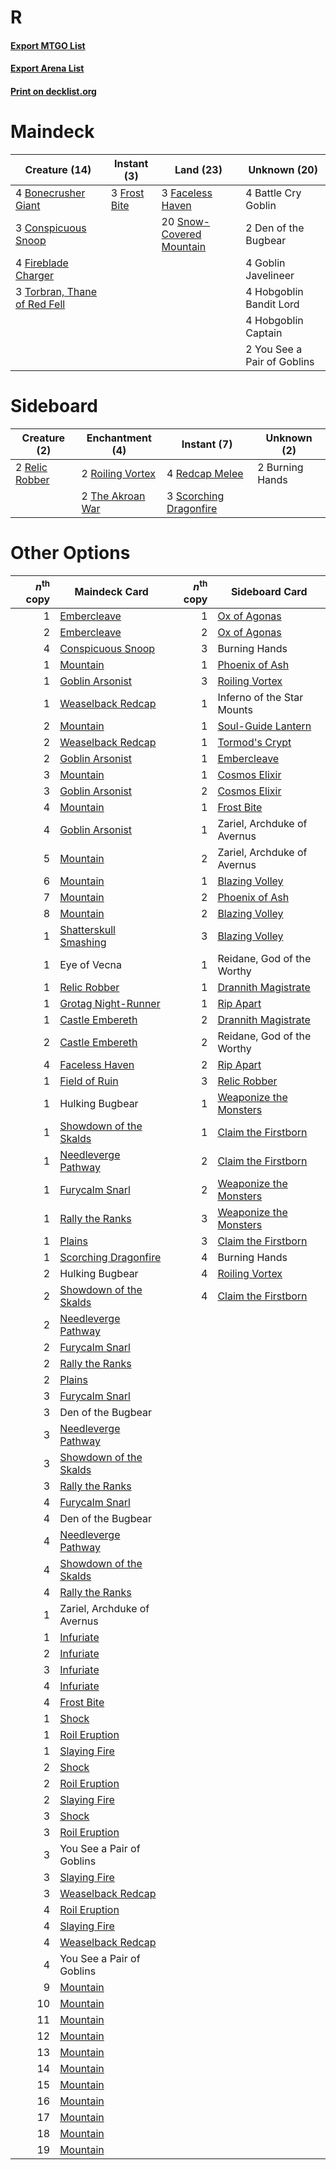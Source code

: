 # R

#### [Export MTGO List](../collection/R/R.txt)
#### [Export Arena List](../collection/R/R_arena.txt)
#### [Print on decklist.org](http://decklist.org/?deckmain=4%09Battle%20Cry%20Goblin%0A4%09Bonecrusher%20Giant%0A3%09Conspicuous%20Snoop%0A2%09Den%20of%20the%20Bugbear%0A3%09Faceless%20Haven%0A4%09Fireblade%20Charger%0A3%09Frost%20Bite%0A4%09Goblin%20Javelineer%0A4%09Hobgoblin%20Bandit%20Lord%0A4%09Hobgoblin%20Captain%0A20%09Snow-Covered%20Mountain%0A3%09Torbran,%20Thane%20of%20Red%20Fell%0A2%09You%20See%20a%20Pair%20of%20Goblins&deckside=2%09Burning%20Hands%0A4%09Redcap%20Melee%0A2%09Relic%20Robber%0A2%09Roiling%20Vortex%0A3%09Scorching%20Dragonfire%0A2%09The%20Akroan%20War)
# Maindeck

|                                             Creature (14)                                             |                                      Instant (3)                                      |                                             Land (23)                                             |       Unknown (20)        |
|-------------------------------------------------------------------------------------------------------|---------------------------------------------------------------------------------------|---------------------------------------------------------------------------------------------------|---------------------------|
|4 [Bonecrusher Giant](http://gatherer.wizards.com/Pages/Card/Details.aspx?multiverseid=473077)         |3 [Frost Bite](http://gatherer.wizards.com/Pages/Card/Details.aspx?multiverseid=503750)|3 [Faceless Haven](http://gatherer.wizards.com/Pages/Card/Details.aspx?multiverseid=503874)        |4 Battle Cry Goblin        |
|3 [Conspicuous Snoop](http://gatherer.wizards.com/Pages/Card/Details.aspx?multiverseid=485462)         |                                                                                       |20 [Snow-Covered Mountain](http://gatherer.wizards.com/Pages/Card/Details.aspx?multiverseid=121233)|2 Den of the Bugbear       |
|4 [Fireblade Charger](http://gatherer.wizards.com/Pages/Card/Details.aspx?multiverseid=491779)         |                                                                                       |                                                                                                   |4 Goblin Javelineer        |
|3 [Torbran, Thane of Red Fell](http://gatherer.wizards.com/Pages/Card/Details.aspx?multiverseid=473109)|                                                                                       |                                                                                                   |4 Hobgoblin Bandit Lord    |
|                                                                                                       |                                                                                       |                                                                                                   |4 Hobgoblin Captain        |
|                                                                                                       |                                                                                       |                                                                                                   |2 You See a Pair of Goblins|


# Sideboard

|                                      Creature (2)                                       |                                      Enchantment (4)                                      |                                           Instant (7)                                           |  Unknown (2)  |
|-----------------------------------------------------------------------------------------|-------------------------------------------------------------------------------------------|-------------------------------------------------------------------------------------------------|---------------|
|2 [Relic Robber](http://gatherer.wizards.com/Pages/Card/Details.aspx?multiverseid=491794)|2 [Roiling Vortex](http://gatherer.wizards.com/Pages/Card/Details.aspx?multiverseid=491797)|4 [Redcap Melee](http://gatherer.wizards.com/Pages/Card/Details.aspx?multiverseid=473097)        |2 Burning Hands|
|                                                                                         |2 [The Akroan War](http://gatherer.wizards.com/Pages/Card/Details.aspx?multiverseid=476375)|3 [Scorching Dragonfire](http://gatherer.wizards.com/Pages/Card/Details.aspx?multiverseid=473101)|               |


# Other Options

|*n*<sup>th</sup> copy|                                          Maindeck Card                                          |*n*<sup>th</sup> copy|                                         Sideboard Card                                          |
|--------------------:|-------------------------------------------------------------------------------------------------|--------------------:|-------------------------------------------------------------------------------------------------|
|                    1|[Embercleave](http://gatherer.wizards.com/Pages/Card/Details.aspx?multiverseid=473082)           |                    1|[Ox of Agonas](http://gatherer.wizards.com/Pages/Card/Details.aspx?multiverseid=476398)          |
|                    2|[Embercleave](http://gatherer.wizards.com/Pages/Card/Details.aspx?multiverseid=473082)           |                    2|[Ox of Agonas](http://gatherer.wizards.com/Pages/Card/Details.aspx?multiverseid=476398)          |
|                    4|[Conspicuous Snoop](http://gatherer.wizards.com/Pages/Card/Details.aspx?multiverseid=485462)     |                    3|Burning Hands                                                                                    |
|                    1|[Mountain](http://gatherer.wizards.com/Pages/Card/Details.aspx?multiverseid=439859)              |                    1|[Phoenix of Ash](http://gatherer.wizards.com/Pages/Card/Details.aspx?multiverseid=476399)        |
|                    1|[Goblin Arsonist](http://gatherer.wizards.com/Pages/Card/Details.aspx?multiverseid=368478)       |                    3|[Roiling Vortex](http://gatherer.wizards.com/Pages/Card/Details.aspx?multiverseid=491797)        |
|                    1|[Weaselback Redcap](http://gatherer.wizards.com/Pages/Card/Details.aspx?multiverseid=473110)     |                    1|Inferno of the Star Mounts                                                                       |
|                    2|[Mountain](http://gatherer.wizards.com/Pages/Card/Details.aspx?multiverseid=439859)              |                    1|[Soul-Guide Lantern](http://gatherer.wizards.com/Pages/Card/Details.aspx?multiverseid=476488)    |
|                    2|[Weaselback Redcap](http://gatherer.wizards.com/Pages/Card/Details.aspx?multiverseid=473110)     |                    1|[Tormod's Crypt](http://gatherer.wizards.com/Pages/Card/Details.aspx?multiverseid=389723)        |
|                    2|[Goblin Arsonist](http://gatherer.wizards.com/Pages/Card/Details.aspx?multiverseid=368478)       |                    1|[Embercleave](http://gatherer.wizards.com/Pages/Card/Details.aspx?multiverseid=473082)           |
|                    3|[Mountain](http://gatherer.wizards.com/Pages/Card/Details.aspx?multiverseid=439859)              |                    1|[Cosmos Elixir](http://gatherer.wizards.com/Pages/Card/Details.aspx?multiverseid=503853)         |
|                    3|[Goblin Arsonist](http://gatherer.wizards.com/Pages/Card/Details.aspx?multiverseid=368478)       |                    2|[Cosmos Elixir](http://gatherer.wizards.com/Pages/Card/Details.aspx?multiverseid=503853)         |
|                    4|[Mountain](http://gatherer.wizards.com/Pages/Card/Details.aspx?multiverseid=439859)              |                    1|[Frost Bite](http://gatherer.wizards.com/Pages/Card/Details.aspx?multiverseid=503750)            |
|                    4|[Goblin Arsonist](http://gatherer.wizards.com/Pages/Card/Details.aspx?multiverseid=368478)       |                    1|Zariel, Archduke of Avernus                                                                      |
|                    5|[Mountain](http://gatherer.wizards.com/Pages/Card/Details.aspx?multiverseid=439859)              |                    2|Zariel, Archduke of Avernus                                                                      |
|                    6|[Mountain](http://gatherer.wizards.com/Pages/Card/Details.aspx?multiverseid=439859)              |                    1|[Blazing Volley](http://gatherer.wizards.com/Pages/Card/Details.aspx?multiverseid=426821)        |
|                    7|[Mountain](http://gatherer.wizards.com/Pages/Card/Details.aspx?multiverseid=439859)              |                    2|[Phoenix of Ash](http://gatherer.wizards.com/Pages/Card/Details.aspx?multiverseid=476399)        |
|                    8|[Mountain](http://gatherer.wizards.com/Pages/Card/Details.aspx?multiverseid=439859)              |                    2|[Blazing Volley](http://gatherer.wizards.com/Pages/Card/Details.aspx?multiverseid=426821)        |
|                    1|[Shatterskull Smashing](http://gatherer.wizards.com/Pages/Card/Details.aspx?multiverseid=491802) |                    3|[Blazing Volley](http://gatherer.wizards.com/Pages/Card/Details.aspx?multiverseid=426821)        |
|                    1|Eye of Vecna                                                                                     |                    1|Reidane, God of the Worthy                                                                       |
|                    1|[Relic Robber](http://gatherer.wizards.com/Pages/Card/Details.aspx?multiverseid=491794)          |                    1|[Drannith Magistrate](http://gatherer.wizards.com/Pages/Card/Details.aspx?multiverseid=479531)   |
|                    1|[Grotag Night-Runner](http://gatherer.wizards.com/Pages/Card/Details.aspx?multiverseid=491783)   |                    1|[Rip Apart](http://gatherer.wizards.com/Pages/Card/Details.aspx?multiverseid=513717)             |
|                    1|[Castle Embereth](http://gatherer.wizards.com/Pages/Card/Details.aspx?multiverseid=473201)       |                    2|[Drannith Magistrate](http://gatherer.wizards.com/Pages/Card/Details.aspx?multiverseid=479531)   |
|                    2|[Castle Embereth](http://gatherer.wizards.com/Pages/Card/Details.aspx?multiverseid=473201)       |                    2|Reidane, God of the Worthy                                                                       |
|                    4|[Faceless Haven](http://gatherer.wizards.com/Pages/Card/Details.aspx?multiverseid=503874)        |                    2|[Rip Apart](http://gatherer.wizards.com/Pages/Card/Details.aspx?multiverseid=513717)             |
|                    1|[Field of Ruin](http://gatherer.wizards.com/Pages/Card/Details.aspx?multiverseid=435415)         |                    3|[Relic Robber](http://gatherer.wizards.com/Pages/Card/Details.aspx?multiverseid=491794)          |
|                    1|Hulking Bugbear                                                                                  |                    1|[Weaponize the Monsters](http://gatherer.wizards.com/Pages/Card/Details.aspx?multiverseid=479660)|
|                    1|[Showdown of the Skalds](http://gatherer.wizards.com/Pages/Card/Details.aspx?multiverseid=503845)|                    1|[Claim the Firstborn](http://gatherer.wizards.com/Pages/Card/Details.aspx?multiverseid=473080)   |
|                    1|[Needleverge Pathway](http://gatherer.wizards.com/Pages/Card/Details.aspx?multiverseid=491918)   |                    2|[Claim the Firstborn](http://gatherer.wizards.com/Pages/Card/Details.aspx?multiverseid=473080)   |
|                    1|[Furycalm Snarl](http://gatherer.wizards.com/Pages/Card/Details.aspx?multiverseid=513758)        |                    2|[Weaponize the Monsters](http://gatherer.wizards.com/Pages/Card/Details.aspx?multiverseid=479660)|
|                    1|[Rally the Ranks](http://gatherer.wizards.com/Pages/Card/Details.aspx?multiverseid=503625)       |                    3|[Weaponize the Monsters](http://gatherer.wizards.com/Pages/Card/Details.aspx?multiverseid=479660)|
|                    1|[Plains](http://gatherer.wizards.com/Pages/Card/Details.aspx?multiverseid=439856)                |                    3|[Claim the Firstborn](http://gatherer.wizards.com/Pages/Card/Details.aspx?multiverseid=473080)   |
|                    1|[Scorching Dragonfire](http://gatherer.wizards.com/Pages/Card/Details.aspx?multiverseid=473101)  |                    4|Burning Hands                                                                                    |
|                    2|Hulking Bugbear                                                                                  |                    4|[Roiling Vortex](http://gatherer.wizards.com/Pages/Card/Details.aspx?multiverseid=491797)        |
|                    2|[Showdown of the Skalds](http://gatherer.wizards.com/Pages/Card/Details.aspx?multiverseid=503845)|                    4|[Claim the Firstborn](http://gatherer.wizards.com/Pages/Card/Details.aspx?multiverseid=473080)   |
|                    2|[Needleverge Pathway](http://gatherer.wizards.com/Pages/Card/Details.aspx?multiverseid=491918)   |                     |                                                                                                 |
|                    2|[Furycalm Snarl](http://gatherer.wizards.com/Pages/Card/Details.aspx?multiverseid=513758)        |                     |                                                                                                 |
|                    2|[Rally the Ranks](http://gatherer.wizards.com/Pages/Card/Details.aspx?multiverseid=503625)       |                     |                                                                                                 |
|                    2|[Plains](http://gatherer.wizards.com/Pages/Card/Details.aspx?multiverseid=439856)                |                     |                                                                                                 |
|                    3|[Furycalm Snarl](http://gatherer.wizards.com/Pages/Card/Details.aspx?multiverseid=513758)        |                     |                                                                                                 |
|                    3|Den of the Bugbear                                                                               |                     |                                                                                                 |
|                    3|[Needleverge Pathway](http://gatherer.wizards.com/Pages/Card/Details.aspx?multiverseid=491918)   |                     |                                                                                                 |
|                    3|[Showdown of the Skalds](http://gatherer.wizards.com/Pages/Card/Details.aspx?multiverseid=503845)|                     |                                                                                                 |
|                    3|[Rally the Ranks](http://gatherer.wizards.com/Pages/Card/Details.aspx?multiverseid=503625)       |                     |                                                                                                 |
|                    4|[Furycalm Snarl](http://gatherer.wizards.com/Pages/Card/Details.aspx?multiverseid=513758)        |                     |                                                                                                 |
|                    4|Den of the Bugbear                                                                               |                     |                                                                                                 |
|                    4|[Needleverge Pathway](http://gatherer.wizards.com/Pages/Card/Details.aspx?multiverseid=491918)   |                     |                                                                                                 |
|                    4|[Showdown of the Skalds](http://gatherer.wizards.com/Pages/Card/Details.aspx?multiverseid=503845)|                     |                                                                                                 |
|                    4|[Rally the Ranks](http://gatherer.wizards.com/Pages/Card/Details.aspx?multiverseid=503625)       |                     |                                                                                                 |
|                    1|Zariel, Archduke of Avernus                                                                      |                     |                                                                                                 |
|                    1|[Infuriate](http://gatherer.wizards.com/Pages/Card/Details.aspx?multiverseid=466899)             |                     |                                                                                                 |
|                    2|[Infuriate](http://gatherer.wizards.com/Pages/Card/Details.aspx?multiverseid=466899)             |                     |                                                                                                 |
|                    3|[Infuriate](http://gatherer.wizards.com/Pages/Card/Details.aspx?multiverseid=466899)             |                     |                                                                                                 |
|                    4|[Infuriate](http://gatherer.wizards.com/Pages/Card/Details.aspx?multiverseid=466899)             |                     |                                                                                                 |
|                    4|[Frost Bite](http://gatherer.wizards.com/Pages/Card/Details.aspx?multiverseid=503750)            |                     |                                                                                                 |
|                    1|[Shock](http://gatherer.wizards.com/Pages/Card/Details.aspx?multiverseid=129732)                 |                     |                                                                                                 |
|                    1|[Roil Eruption](http://gatherer.wizards.com/Pages/Card/Details.aspx?multiverseid=491796)         |                     |                                                                                                 |
|                    1|[Slaying Fire](http://gatherer.wizards.com/Pages/Card/Details.aspx?multiverseid=473105)          |                     |                                                                                                 |
|                    2|[Shock](http://gatherer.wizards.com/Pages/Card/Details.aspx?multiverseid=129732)                 |                     |                                                                                                 |
|                    2|[Roil Eruption](http://gatherer.wizards.com/Pages/Card/Details.aspx?multiverseid=491796)         |                     |                                                                                                 |
|                    2|[Slaying Fire](http://gatherer.wizards.com/Pages/Card/Details.aspx?multiverseid=473105)          |                     |                                                                                                 |
|                    3|[Shock](http://gatherer.wizards.com/Pages/Card/Details.aspx?multiverseid=129732)                 |                     |                                                                                                 |
|                    3|[Roil Eruption](http://gatherer.wizards.com/Pages/Card/Details.aspx?multiverseid=491796)         |                     |                                                                                                 |
|                    3|You See a Pair of Goblins                                                                        |                     |                                                                                                 |
|                    3|[Slaying Fire](http://gatherer.wizards.com/Pages/Card/Details.aspx?multiverseid=473105)          |                     |                                                                                                 |
|                    3|[Weaselback Redcap](http://gatherer.wizards.com/Pages/Card/Details.aspx?multiverseid=473110)     |                     |                                                                                                 |
|                    4|[Roil Eruption](http://gatherer.wizards.com/Pages/Card/Details.aspx?multiverseid=491796)         |                     |                                                                                                 |
|                    4|[Slaying Fire](http://gatherer.wizards.com/Pages/Card/Details.aspx?multiverseid=473105)          |                     |                                                                                                 |
|                    4|[Weaselback Redcap](http://gatherer.wizards.com/Pages/Card/Details.aspx?multiverseid=473110)     |                     |                                                                                                 |
|                    4|You See a Pair of Goblins                                                                        |                     |                                                                                                 |
|                    9|[Mountain](http://gatherer.wizards.com/Pages/Card/Details.aspx?multiverseid=439859)              |                     |                                                                                                 |
|                   10|[Mountain](http://gatherer.wizards.com/Pages/Card/Details.aspx?multiverseid=439859)              |                     |                                                                                                 |
|                   11|[Mountain](http://gatherer.wizards.com/Pages/Card/Details.aspx?multiverseid=439859)              |                     |                                                                                                 |
|                   12|[Mountain](http://gatherer.wizards.com/Pages/Card/Details.aspx?multiverseid=439859)              |                     |                                                                                                 |
|                   13|[Mountain](http://gatherer.wizards.com/Pages/Card/Details.aspx?multiverseid=439859)              |                     |                                                                                                 |
|                   14|[Mountain](http://gatherer.wizards.com/Pages/Card/Details.aspx?multiverseid=439859)              |                     |                                                                                                 |
|                   15|[Mountain](http://gatherer.wizards.com/Pages/Card/Details.aspx?multiverseid=439859)              |                     |                                                                                                 |
|                   16|[Mountain](http://gatherer.wizards.com/Pages/Card/Details.aspx?multiverseid=439859)              |                     |                                                                                                 |
|                   17|[Mountain](http://gatherer.wizards.com/Pages/Card/Details.aspx?multiverseid=439859)              |                     |                                                                                                 |
|                   18|[Mountain](http://gatherer.wizards.com/Pages/Card/Details.aspx?multiverseid=439859)              |                     |                                                                                                 |
|                   19|[Mountain](http://gatherer.wizards.com/Pages/Card/Details.aspx?multiverseid=439859)              |                     |                                                                                                 |

